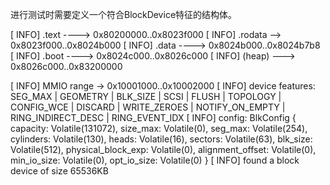 进行测试时需要定义一个符合BlockDevice特征的结构体。


[ INFO] .text ----> 0x80200000..0x8023f000
[ INFO] .rodata --> 0x8023f000..0x8024b000
[ INFO] .data ----> 0x8024b000..0x8024b7b8
[ INFO] .boot ----> 0x8024c000..0x8026c000
[ INFO] (heap) ---> 0x8026c000..0x83200000

[ INFO] MMIO range -> 0x10001000..0x10002000
[ INFO] device features: SEG_MAX | GEOMETRY | BLK_SIZE | SCSI | FLUSH | TOPOLOGY | CONFIG_WCE | DISCARD | WRITE_ZEROES | NOTIFY_ON_EMPTY | RING_INDIRECT_DESC | RING_EVENT_IDX
[ INFO] config: BlkConfig { capacity: Volatile(131072), size_max: Volatile(0), seg_max: Volatile(254), cylinders: Volatile(130), heads: Volatile(16), sectors: Volatile(63), blk_size: Volatile(512), physical_block_exp: Volatile(0), alignment_offset: Volatile(0), min_io_size: Volatile(0), opt_io_size: Volatile(0) }
[ INFO] found a block device of size 65536KB